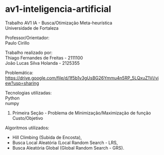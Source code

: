 # av1-inteligencia-artificial
Trabalho AV1 IA - Busca/Otimização Meta-heurística    
Universidade de Fortaleza   


Professor/Orientador:   
Paulo Cirillo    


Trabalho realizado por:   
Thiago Fernandes de Freitas - 2111100   
João Lucas Silva Holanda - 2125355



Problemática:   
https://drive.google.com/file/d/1f5b1v3gUsBG26Ymmu4n5RP_5LQxuZ1Vi/view?usp=sharing


Tecnologias utilizadas:   
Python   
numpy



1. Primeira Seção - Problema de Minimização/Maximização de função Custo/Objetivo         


Algoritmos utilizados:

- Hill Climbing (Subida de Encosta),
- Busca Local Aleatória (Local Random Search - LRS,
- Busca Aleatória Global (Global Random Search - GRS).
